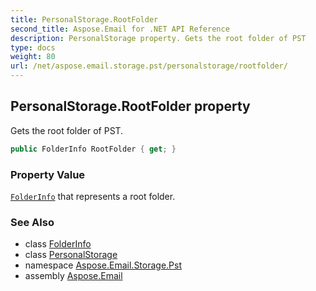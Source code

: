 ```yaml
---
title: PersonalStorage.RootFolder
second_title: Aspose.Email for .NET API Reference
description: PersonalStorage property. Gets the root folder of PST
type: docs
weight: 80
url: /net/aspose.email.storage.pst/personalstorage/rootfolder/
---
```

## PersonalStorage.RootFolder property

Gets the root folder of PST.

```csharp
public FolderInfo RootFolder { get; }
```

### Property Value

[`FolderInfo`](../../folderinfo/) that represents a root folder.

### See Also

* class [FolderInfo](../../folderinfo/)
* class [PersonalStorage](../)
* namespace [Aspose.Email.Storage.Pst](../../personalstorage/)
* assembly [Aspose.Email](../../../)


